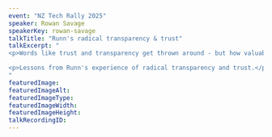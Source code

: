 ```yaml
---
event: "NZ Tech Rally 2025"
speaker: Rowan Savage
speakerKey: rowan-savage
talkTitle: "Runn's radical transparency & trust"
talkExcerpt: "  
<p>Words like trust and transparency get thrown around - but how valuable are they, and what difference can they make to the success of your team and your business?</p>

<p>Lessons from Runn's experience of radical transparency and trust.</p>
"
featuredImage:
featuredImageAlt:
featuredImageType:
featuredImageWidth:
featuredImageHeight:
talkRecordingID:
---
```

